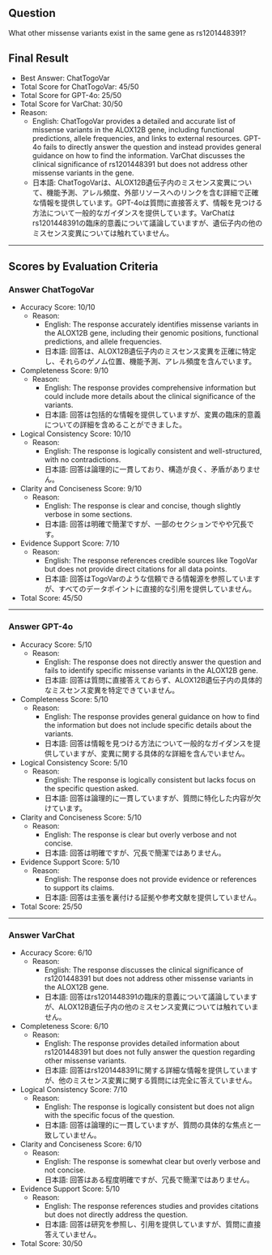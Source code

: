 ## Question

What other missense variants exist in the same gene as rs1201448391?

## Final Result

- Best Answer: ChatTogoVar
- Total Score for ChatTogoVar: 45/50
- Total Score for GPT-4o: 25/50
- Total Score for VarChat: 30/50
- Reason:
  - English: ChatTogoVar provides a detailed and accurate list of missense variants in the ALOX12B gene, including functional predictions, allele frequencies, and links to external resources. GPT-4o fails to directly answer the question and instead provides general guidance on how to find the information. VarChat discusses the clinical significance of rs1201448391 but does not address other missense variants in the gene.
  - 日本語: ChatTogoVarは、ALOX12B遺伝子内のミスセンス変異について、機能予測、アレル頻度、外部リソースへのリンクを含む詳細で正確な情報を提供しています。GPT-4oは質問に直接答えず、情報を見つける方法について一般的なガイダンスを提供しています。VarChatはrs1201448391の臨床的意義について議論していますが、遺伝子内の他のミスセンス変異については触れていません。

---

## Scores by Evaluation Criteria

### Answer ChatTogoVar
- Accuracy Score: 10/10
  - Reason: 
    - English: The response accurately identifies missense variants in the ALOX12B gene, including their genomic positions, functional predictions, and allele frequencies.
    - 日本語: 回答は、ALOX12B遺伝子内のミスセンス変異を正確に特定し、それらのゲノム位置、機能予測、アレル頻度を含んでいます。
- Completeness Score: 9/10
  - Reason: 
    - English: The response provides comprehensive information but could include more details about the clinical significance of the variants.
    - 日本語: 回答は包括的な情報を提供していますが、変異の臨床的意義についての詳細を含めることができました。
- Logical Consistency Score: 10/10
  - Reason: 
    - English: The response is logically consistent and well-structured, with no contradictions.
    - 日本語: 回答は論理的に一貫しており、構造が良く、矛盾がありません。
- Clarity and Conciseness Score: 9/10
  - Reason: 
    - English: The response is clear and concise, though slightly verbose in some sections.
    - 日本語: 回答は明確で簡潔ですが、一部のセクションでやや冗長です。
- Evidence Support Score: 7/10
  - Reason: 
    - English: The response references credible sources like TogoVar but does not provide direct citations for all data points.
    - 日本語: 回答はTogoVarのような信頼できる情報源を参照していますが、すべてのデータポイントに直接的な引用を提供していません。
- Total Score: 45/50

---

### Answer GPT-4o
- Accuracy Score: 5/10
  - Reason: 
    - English: The response does not directly answer the question and fails to identify specific missense variants in the ALOX12B gene.
    - 日本語: 回答は質問に直接答えておらず、ALOX12B遺伝子内の具体的なミスセンス変異を特定できていません。
- Completeness Score: 5/10
  - Reason: 
    - English: The response provides general guidance on how to find the information but does not include specific details about the variants.
    - 日本語: 回答は情報を見つける方法について一般的なガイダンスを提供していますが、変異に関する具体的な詳細を含んでいません。
- Logical Consistency Score: 5/10
  - Reason: 
    - English: The response is logically consistent but lacks focus on the specific question asked.
    - 日本語: 回答は論理的に一貫していますが、質問に特化した内容が欠けています。
- Clarity and Conciseness Score: 5/10
  - Reason: 
    - English: The response is clear but overly verbose and not concise.
    - 日本語: 回答は明確ですが、冗長で簡潔ではありません。
- Evidence Support Score: 5/10
  - Reason: 
    - English: The response does not provide evidence or references to support its claims.
    - 日本語: 回答は主張を裏付ける証拠や参考文献を提供していません。
- Total Score: 25/50

---

### Answer VarChat
- Accuracy Score: 6/10
  - Reason: 
    - English: The response discusses the clinical significance of rs1201448391 but does not address other missense variants in the ALOX12B gene.
    - 日本語: 回答はrs1201448391の臨床的意義について議論していますが、ALOX12B遺伝子内の他のミスセンス変異については触れていません。
- Completeness Score: 6/10
  - Reason: 
    - English: The response provides detailed information about rs1201448391 but does not fully answer the question regarding other missense variants.
    - 日本語: 回答はrs1201448391に関する詳細な情報を提供していますが、他のミスセンス変異に関する質問には完全に答えていません。
- Logical Consistency Score: 7/10
  - Reason: 
    - English: The response is logically consistent but does not align with the specific focus of the question.
    - 日本語: 回答は論理的に一貫していますが、質問の具体的な焦点と一致していません。
- Clarity and Conciseness Score: 6/10
  - Reason: 
    - English: The response is somewhat clear but overly verbose and not concise.
    - 日本語: 回答はある程度明確ですが、冗長で簡潔ではありません。
- Evidence Support Score: 5/10
  - Reason: 
    - English: The response references studies and provides citations but does not directly address the question.
    - 日本語: 回答は研究を参照し、引用を提供していますが、質問に直接答えていません。
- Total Score: 30/50